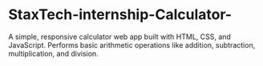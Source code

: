 # StaxTech-internship-Calculator-
A simple, responsive calculator web app built with HTML, CSS, and JavaScript. Performs basic arithmetic operations like addition, subtraction, multiplication, and division.
